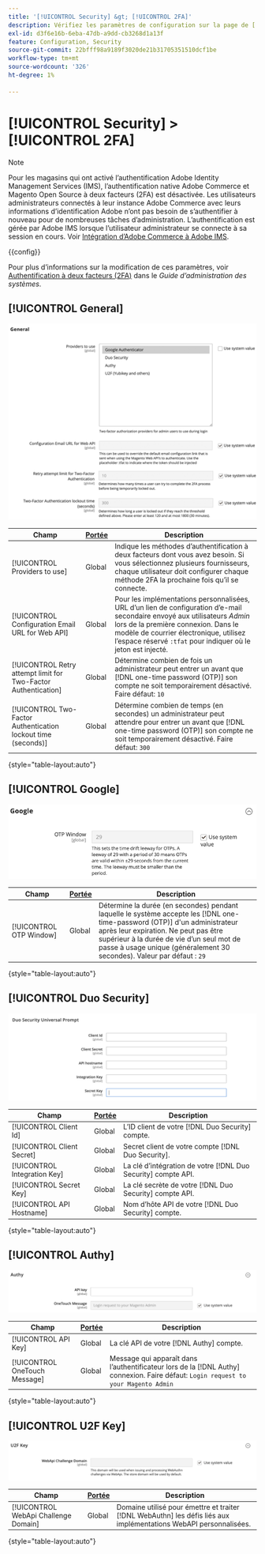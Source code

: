 ```yaml
---
title: '[!UICONTROL Security] &gt; [!UICONTROL 2FA]'
description: Vérifiez les paramètres de configuration sur la page de [!UICONTROL 2FA] d’[!UICONTROL Security] &gt; de l’administrateur Commerce.
exl-id: d3f6e16b-6eba-47db-a9dd-cb3268d1a13f
feature: Configuration, Security
source-git-commit: 22bfff98a9189f3020de21b31705351510dcf1be
workflow-type: tm+mt
source-wordcount: '326'
ht-degree: 1%

---
```


# [!UICONTROL Security] > [!UICONTROL 2FA]

>[!NOTE]
>
>Pour les magasins qui ont activé l’authentification Adobe Identity Management Services (IMS), l’authentification native Adobe Commerce et Magento Open Source à deux facteurs (2FA) est désactivée. Les utilisateurs administrateurs connectés à leur instance Adobe Commerce avec leurs informations d’identification Adobe n’ont pas besoin de s’authentifier à nouveau pour de nombreuses tâches d’administration. L’authentification est gérée par Adobe IMS lorsque l’utilisateur administrateur se connecte à sa session en cours. Voir [&#x200B; Intégration d’Adobe Commerce à Adobe IMS](https://experienceleague.adobe.com/docs/commerce-admin/start/admin/ims/adobe-ims-integration-overview.html?lang=fr).

{{config}}

Pour plus d’informations sur la modification de ces paramètres, voir [Authentification à deux facteurs (2FA)](../../systems/security-two-factor-authentication.md) dans le _Guide d’administration des systèmes_.

## [!UICONTROL General]

![Général](./assets/2fa-general.png)<!-- zoom -->

| Champ | [Portée](../../getting-started/websites-stores-views.md#scope-settings) | Description |
|--- |--- |--- |
| [!UICONTROL Providers to use] | Global | Indique les méthodes d’authentification à deux facteurs dont vous avez besoin. Si vous sélectionnez plusieurs fournisseurs, chaque utilisateur doit configurer chaque méthode 2FA la prochaine fois qu’il se connecte. |
| [!UICONTROL Configuration Email URL for Web API] | Global | Pour les implémentations personnalisées, URL d’un lien de configuration d’e-mail secondaire envoyé aux utilisateurs _Admin_ lors de la première connexion. Dans le modèle de courrier électronique, utilisez l’espace réservé `:tfat` pour indiquer où le jeton est injecté. |
| [!UICONTROL Retry attempt limit for Two-Factor Authentication] | Global | Détermine combien de fois un administrateur peut entrer un avant que [!DNL one-time password (OTP)] son compte ne soit temporairement désactivé. Faire défaut: `10` |
| [!UICONTROL Two-Factor Authentication lockout time (seconds)] | Global | Détermine combien de temps (en secondes) un administrateur peut attendre pour entrer un avant que [!DNL one-time password (OTP)] son compte ne soit temporairement désactivé. Faire défaut: `300` |

{style="table-layout:auto"}

## [!UICONTROL Google]

![Google](./assets/2fa-google.png)<!-- zoom -->

| Champ | [Portée](../../getting-started/websites-stores-views.md#scope-settings) | Description |
|--- |--- |--- |
| [!UICONTROL OTP Window] | Global | Détermine la durée (en secondes) pendant laquelle le système accepte les [!DNL one-time-password (OTP)] d&#39;un administrateur après leur expiration. Ne peut pas être supérieur à la durée de vie d’un seul mot de passe à usage unique (généralement 30 secondes). Valeur par défaut : `29` |

{style="table-layout:auto"}

## [!UICONTROL Duo Security]

![Duo Security](./assets/2fa-duo-security.png)<!-- zoom -->

| Champ | [Portée](../../getting-started/websites-stores-views.md#scope-settings) | Description |
|--- |--- |--- |
| [!UICONTROL Client Id] | Global | L’ID client de votre [!DNL Duo Security] compte. |
| [!UICONTROL Client Secret] | Global | Secret client de votre compte [!DNL Duo Security]. |
| [!UICONTROL Integration Key] | Global | La clé d’intégration de votre [!DNL Duo Security] compte API. |
| [!UICONTROL Secret Key] | Global | La clé secrète de votre [!DNL Duo Security] compte API. |
| [!UICONTROL API Hostname] | Global | Nom d’hôte API de votre [!DNL Duo Security] compte. |

{style="table-layout:auto"}

## [!UICONTROL Authy]

![Authy](./assets/2fa-authy.png)<!-- zoom -->

| Champ | [Portée](../../getting-started/websites-stores-views.md#scope-settings) | Description |
|--- |--- |--- |
| [!UICONTROL API Key] | Global | La clé API de votre [!DNL Authy] compte. |
| [!UICONTROL OneTouch Message] | Global | Message qui apparaît dans l’authentificateur lors de la [!DNL Authy] connexion. Faire défaut: `Login request to your Magento Admin` |

{style="table-layout:auto"}

## [!UICONTROL U2F Key]

![Clé U2F](./assets/2fa-u2f-key.png)<!-- zoom -->

| Champ | [Portée](../../getting-started/websites-stores-views.md#scope-settings) | Description |
|--- |--- |--- |
| [!UICONTROL WebApi Challenge Domain] | Global | Domaine utilisé pour émettre et traiter [!DNL WebAuthn] les défis liés aux implémentations WebAPI personnalisées. |

{style="table-layout:auto"}
